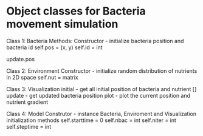 # Object classes for Bacteria movement simulation

Class 1: Bacteria
Methods:
Constructor - initialize bacteria position and bacteria id
self.pos = (x, y)
self.id = int

update.pos

Class 2: Environment
Constructor - initialize random distribution of nutrients in 2D space
self.nut = matrix

Class 3: Visualization
initial - get all initial position of bacteria and nutrient []
update - get updated bacteria position
plot - plot the current position and nutrient gradient

Class 4: Model
Construtor -
instance Bacteria, Enviroment and Visualization initialization methods
self.starttime = 0
self.nbac = int
self.niter = int
self.steptime = int







